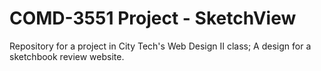 # COMD-3551 Project - SketchView
Repository for a project in City Tech's Web Design II class; A design for a sketchbook review website.
